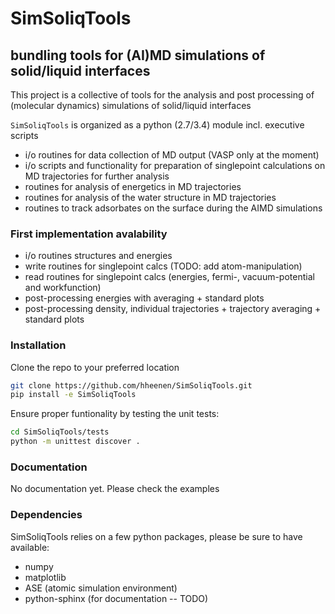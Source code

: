 SimSoliqTools
=============

## bundling tools for (AI)MD simulations of solid/liquid interfaces

This project is a collective of tools for the analysis and post processing of 
(molecular dynamics) simulations of solid/liquid interfaces

``SimSoliqTools`` is organized as a python (2.7/3.4) module incl. executive 
scripts

- i/o routines for data collection of MD output (VASP only at the moment)
- i/o scripts and functionality for preparation of singlepoint calculations 
  on MD trajectories for further analysis
- routines for analysis of energetics in MD trajectories
- routines for analysis of the water structure in MD trajectories
- routines to track adsorbates on the surface during the AIMD simulations

### First implementation avalability

- i/o routines structures and energies
- write routines for singlepoint calcs (TODO: add atom-manipulation)
- read routines for singlepoint calcs (energies, fermi-, vacuum-potential and workfunction)
- post-processing energies with averaging + standard plots
- post-processing density, individual trajectories + trajectory averaging + standard plots

### Installation

Clone the repo to your preferred location
```bash
git clone https://github.com/hheenen/SimSoliqTools.git
pip install -e SimSoliqTools
```

Ensure proper funtionality by testing the unit tests:
```bash
cd SimSoliqTools/tests
python -m unittest discover .
```

### Documentation

No documentation yet. Please check the examples

### Dependencies

SimSoliqTools relies on a few python packages, please be sure to have 
available:
- numpy
- matplotlib
- ASE (atomic simulation environment)
- python-sphinx (for documentation -- TODO)


